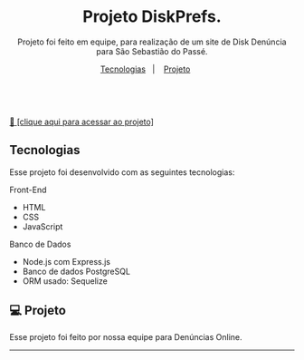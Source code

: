 <h1 align="center"> Projeto DiskPrefs. </h1>

<p align="center">
Projeto foi feito em equipe, para realização de um site de Disk Denúncia para São Sebastião do Passé.
</p>

<p align="center">
  <a href="#-tecnologias">Tecnologias</a>&nbsp;&nbsp;&nbsp;|&nbsp;&nbsp;&nbsp;
  <a href="#-projeto">Projeto</a>&nbsp;&nbsp;&nbsp;&nbsp;&nbsp;&nbsp;
</p>

<p align="center">
  
</p>

<br>
<p align="center">
</p>

<br>

<a href="https://jade-frangollo-73d5f4.netlify.app" target="_blank">🔗 [clique aqui para acessar ao projeto]</a> 

##  Tecnologias

Esse projeto foi desenvolvido com as seguintes tecnologias:

Front-End
- HTML
- CSS
- JavaScript

Banco de Dados
- Node.js com Express.js
- Banco de dados PostgreSQL
- ORM usado: Sequelize



## 💻 Projeto
  Esse projeto foi feito por nossa equipe para Denúncias Online.

---
